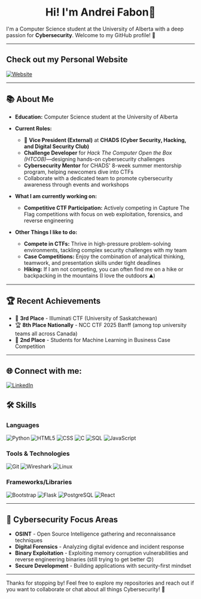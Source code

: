 <h1 align="center">Hi! I'm Andrei Fabon👋</h1>

I'm a Computer Science student at the University of Alberta with a deep passion for <b>Cybersecurity</b>. Welcome to my GitHub profile! 🚀

---

## **Check out my Personal Website**

[![Website](https://img.shields.io/badge/Website-trickydrey.xyz-blue?style=for-the-badge)](https://trickydrey.xyz/)

---

## 📚 **About Me**

- **Education:** Computer Science student at the University of Alberta
- **Current Roles:**
   - 🎯 **Vice President (External)** at **CHADS (Cyber Security, Hacking, and Digital Security Club)**
   - **Challenge Developer** for *Hack The Computer Open the Box (HTCOB)*—designing hands-on cybersecurity challenges
   - **Cybersecurity Mentor** for CHADS' 8-week summer mentorship program, helping newcomers dive into CTFs
   - Collaborate with a dedicated team to promote cybersecurity awareness through events and workshops

- **What I am currently working on:**
   - **Competitive CTF Participation:** Actively competing in Capture The Flag competitions with focus on web exploitation, forensics, and reverse engineering

- **Other Things I like to do:**
   - **Compete in CTFs:** Thrive in high-pressure problem-solving environments, tackling complex security challenges with my team
   - **Case Competitions:** Enjoy the combination of analytical thinking, teamwork, and presentation skills under tight deadlines
   - **Hiking:** If I am not competing, you can often find me on a hike or backpacking in the mountains (I love the outdoors ⛰️)

---

## 🏆 **Recent Achievements**

- 🥉 **3rd Place** - Illuminati CTF (University of Saskatchewan)
- 🏆 **8th Place Nationally** - NCC CTF 2025 Banff (among top university teams all across Canada)
- 🥈 **2nd Place** - Students for Machine Learning in Business Case Competition

---

## 🌐 Connect with me:

[![LinkedIn](https://img.shields.io/badge/LinkedIn-%230077B5.svg?logo=linkedin&logoColor=white)](https://www.linkedin.com/in/andreifabon/)

## 🛠 **Skills**

### **Languages**
![Python](https://img.shields.io/badge/python-%233776AB.svg?style=for-the-badge&logo=python&logoColor=white)
![HTML5](https://img.shields.io/badge/html5-%23E34F26.svg?style=for-the-badge&logo=html5&logoColor=white)
![CSS](https://img.shields.io/badge/css-%231572B6.svg?style=for-the-badge&logo=css3&logoColor=white)
![C](https://img.shields.io/badge/C-00599C?style=for-the-badge&logo=c&logoColor=white)
![SQL](https://img.shields.io/badge/sql-%2307405e.svg?style=for-the-badge&logo=postgresql&logoColor=white)
![JavaScript](https://img.shields.io/badge/javascript-%23323330.svg?style=for-the-badge&logo=javascript&logoColor=%23F7DF1E)

### **Tools & Technologies**
![Git](https://img.shields.io/badge/git-%23F05033.svg?style=for-the-badge&logo=git&logoColor=white)
![Wireshark](https://img.shields.io/badge/Wireshark-1679A7?style=for-the-badge&logo=wireshark&logoColor=white)
![Linux](https://img.shields.io/badge/Linux-FCC624?style=for-the-badge&logo=linux&logoColor=black)

### **Frameworks/Libraries**
![Bootstrap](https://img.shields.io/badge/Bootstrap-7952B3?style=for-the-badge&logo=bootstrap&logoColor=white)
![Flask](https://img.shields.io/badge/Flask-%23000000.svg?style=for-the-badge&logo=flask&logoColor=white)
![PostgreSQL](https://img.shields.io/badge/PostgreSQL-316192?style=for-the-badge&logo=postgresql&logoColor=white)
![React](https://img.shields.io/badge/React-20232A?style=for-the-badge&logo=react&logoColor=61DAFB)

---

## 🎯 **Cybersecurity Focus Areas**

- **OSINT** - Open Source Intelligence gathering and reconnaissance techniques
- **Digital Forensics** - Analyzing digital evidence and incident response
- **Binary Exploitation** - Exploiting memory corruption vulnerabilities and reverse engineering binaries (still trying to get better 😊) 
- **Secure Development** - Building applications with security-first mindset

---

Thanks for stopping by! Feel free to explore my repositories and reach out if you want to collaborate or chat about all things Cybersecurity! 🔐
